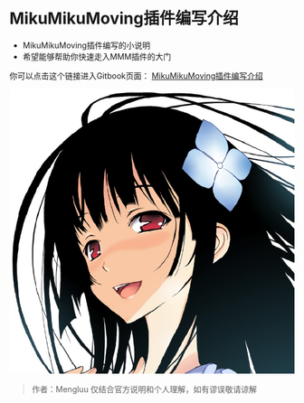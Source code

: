 # MikuMikuMoving插件编写介绍
* MikuMikuMoving插件编写的小说明
* 希望能够帮助你快速走入MMM插件的大门

你可以点击这个链接进入Gitbook页面：
[MikuMikuMoving插件编写介绍](https://mengluwa.github.io/MMMDocument/)

![Mengluu](/头像.png)

>作者：Mengluu
>仅结合官方说明和个人理解，如有谬误敬请谅解